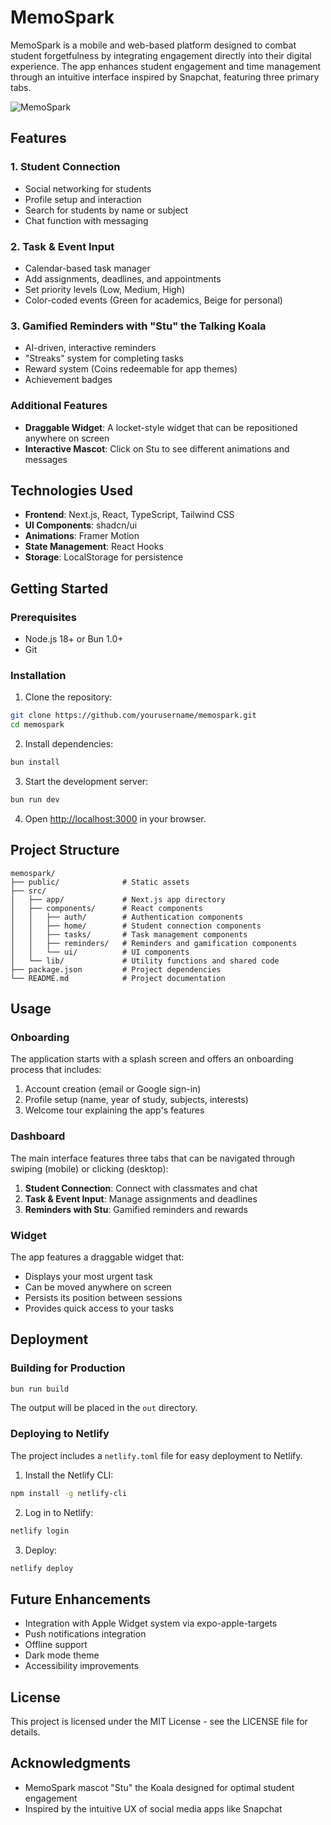 # MemoSpark

MemoSpark is a mobile and web-based platform designed to combat student forgetfulness by integrating engagement directly into their digital experience. The app enhances student engagement and time management through an intuitive interface inspired by Snapchat, featuring three primary tabs.

![MemoSpark](public/images/memospark-preview.png)

## Features

### 1. Student Connection
- Social networking for students
- Profile setup and interaction
- Search for students by name or subject
- Chat function with messaging

### 2. Task & Event Input
- Calendar-based task manager
- Add assignments, deadlines, and appointments
- Set priority levels (Low, Medium, High)
- Color-coded events (Green for academics, Beige for personal)

### 3. Gamified Reminders with "Stu" the Talking Koala
- AI-driven, interactive reminders
- "Streaks" system for completing tasks
- Reward system (Coins redeemable for app themes)
- Achievement badges

### Additional Features
- **Draggable Widget**: A locket-style widget that can be repositioned anywhere on screen
- **Interactive Mascot**: Click on Stu to see different animations and messages

## Technologies Used

- **Frontend**: Next.js, React, TypeScript, Tailwind CSS
- **UI Components**: shadcn/ui
- **Animations**: Framer Motion
- **State Management**: React Hooks
- **Storage**: LocalStorage for persistence

## Getting Started

### Prerequisites

- Node.js 18+ or Bun 1.0+
- Git

### Installation

1. Clone the repository:
```bash
git clone https://github.com/yourusername/memospark.git
cd memospark
```

2. Install dependencies:
```bash
bun install
```

3. Start the development server:
```bash
bun run dev
```

4. Open [http://localhost:3000](http://localhost:3000) in your browser.

## Project Structure

```
memospark/
├── public/              # Static assets
├── src/
│   ├── app/             # Next.js app directory
│   ├── components/      # React components
│   │   ├── auth/        # Authentication components
│   │   ├── home/        # Student connection components
│   │   ├── tasks/       # Task management components
│   │   ├── reminders/   # Reminders and gamification components
│   │   └── ui/          # UI components
│   └── lib/             # Utility functions and shared code
├── package.json         # Project dependencies
└── README.md            # Project documentation
```

## Usage

### Onboarding

The application starts with a splash screen and offers an onboarding process that includes:
1. Account creation (email or Google sign-in)
2. Profile setup (name, year of study, subjects, interests)
3. Welcome tour explaining the app's features

### Dashboard

The main interface features three tabs that can be navigated through swiping (mobile) or clicking (desktop):
1. **Student Connection**: Connect with classmates and chat
2. **Task & Event Input**: Manage assignments and deadlines
3. **Reminders with Stu**: Gamified reminders and rewards

### Widget

The app features a draggable widget that:
- Displays your most urgent task
- Can be moved anywhere on screen
- Persists its position between sessions
- Provides quick access to your tasks

## Deployment

### Building for Production

```bash
bun run build
```

The output will be placed in the `out` directory.

### Deploying to Netlify

The project includes a `netlify.toml` file for easy deployment to Netlify.

1. Install the Netlify CLI:
```bash
npm install -g netlify-cli
```

2. Log in to Netlify:
```bash
netlify login
```

3. Deploy:
```bash
netlify deploy
```

## Future Enhancements

- Integration with Apple Widget system via expo-apple-targets
- Push notifications integration
- Offline support
- Dark mode theme
- Accessibility improvements

## License

This project is licensed under the MIT License - see the LICENSE file for details.

## Acknowledgments

- MemoSpark mascot "Stu" the Koala designed for optimal student engagement
- Inspired by the intuitive UX of social media apps like Snapchat
